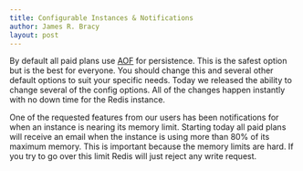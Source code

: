 ```yaml
---
title: Configurable Instances & Notifications
author: James R. Bracy
layout: post
---
```


By default all paid plans use [AOF](http://code.google.com/p/redis/wiki/AppendOnlyFileHowto)
for persistence. This is the safest option but is the best for everyone. You
should change this and several other default options to suit your specific
needs. Today we released the ability to change several of the config options.
All of the changes happen instantly with no down time for the Redis instance.

One of the requested features from our users has been notifications for when
an instance is nearing its memory limit. Starting today all paid plans will
receive an email when the instance is using more than 80% of its maximum
memory. This is important because the memory limits are hard. If you try to go
over this limit Redis will just reject any write request.
